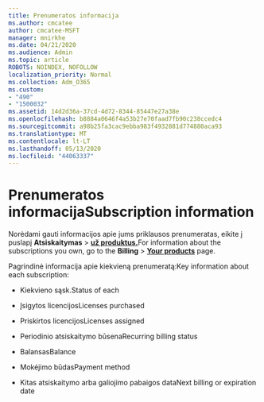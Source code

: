 ```yaml
---
title: Prenumeratos informacija
ms.author: cmcatee
author: cmcatee-MSFT
manager: mnirkhe
ms.date: 04/21/2020
ms.audience: Admin
ms.topic: article
ROBOTS: NOINDEX, NOFOLLOW
localization_priority: Normal
ms.collection: Adm_O365
ms.custom:
- "490"
- "1500032"
ms.assetid: 14d2d36a-37cd-4d72-8344-85447e27a38e
ms.openlocfilehash: b8884a0646f4a53b27e70faad7fb90c238ccedc4
ms.sourcegitcommit: a98b25fa3cac9ebba983f4932881d774880aca93
ms.translationtype: MT
ms.contentlocale: lt-LT
ms.lasthandoff: 05/13/2020
ms.locfileid: "44063337"
---
```

# <a name="subscription-information"></a><span data-ttu-id="62bfb-102">Prenumeratos informacija</span><span class="sxs-lookup"><span data-stu-id="62bfb-102">Subscription information</span></span>

<span data-ttu-id="62bfb-103">Norėdami gauti informacijos apie jums priklausos prenumeratas, eikite į puslapį **Atsiskaitymas** \> **[už produktus.](https://go.microsoft.com/fwlink/p/?linkid=842054)**</span><span class="sxs-lookup"><span data-stu-id="62bfb-103">For information about the subscriptions you own, go to the **Billing** \> **[Your products](https://go.microsoft.com/fwlink/p/?linkid=842054)** page.</span></span>
  
<span data-ttu-id="62bfb-104">Pagrindinė informacija apie kiekvieną prenumeratą:</span><span class="sxs-lookup"><span data-stu-id="62bfb-104">Key information about each subscription:</span></span>
  
- <span data-ttu-id="62bfb-105">Kiekvieno sąsk.</span><span class="sxs-lookup"><span data-stu-id="62bfb-105">Status of each</span></span>

- <span data-ttu-id="62bfb-106">Įsigytos licencijos</span><span class="sxs-lookup"><span data-stu-id="62bfb-106">Licenses purchased</span></span>

- <span data-ttu-id="62bfb-107">Priskirtos licencijos</span><span class="sxs-lookup"><span data-stu-id="62bfb-107">Licenses assigned</span></span>

- <span data-ttu-id="62bfb-108">Periodinio atsiskaitymo būsena</span><span class="sxs-lookup"><span data-stu-id="62bfb-108">Recurring billing status</span></span>

- <span data-ttu-id="62bfb-109">Balansas</span><span class="sxs-lookup"><span data-stu-id="62bfb-109">Balance</span></span>

- <span data-ttu-id="62bfb-110">Mokėjimo būdas</span><span class="sxs-lookup"><span data-stu-id="62bfb-110">Payment method</span></span>

- <span data-ttu-id="62bfb-111">Kitas atsiskaitymo arba galiojimo pabaigos data</span><span class="sxs-lookup"><span data-stu-id="62bfb-111">Next billing or expiration date</span></span>